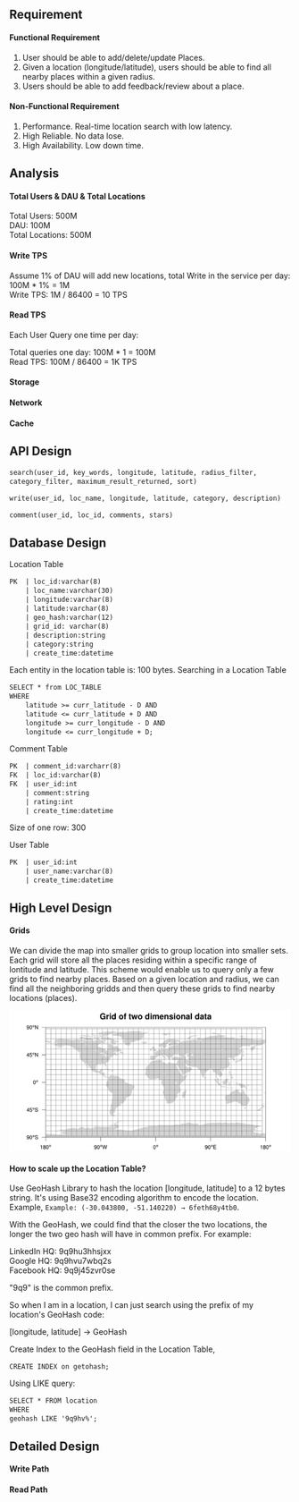 

## Requirement

#### Functional Requirement
1. User should be able to add/delete/update Places.
2. Given a location (longitude/latitude), users should be able to find all nearby places within a given radius.
3. Users should be able to add feedback/review about a place.

#### Non-Functional Requirement
1. Performance. Real-time location search with low latency.
2. High Reliable. No data lose.
3. High Availability. Low down time.

## Analysis

#### Total Users & DAU & Total Locations

Total Users: 500M  
DAU: 100M  
Total Locations:  500M

#### Write TPS

Assume 1% of DAU will add new locations, total Write in the service per day:  
100M * 1% = 1M  
Write TPS: 1M / 86400 = 10 TPS

#### Read TPS
Each User Query one time per day:

Total queries one day: 100M * 1 = 100M  
Read TPS: 100M / 86400 = 1K TPS

#### Storage


#### Network

#### Cache

## API Design

```
search(user_id, key_words, longitude, latitude, radius_filter, category_filter, maximum_result_returned, sort)
```

```
write(user_id, loc_name, longitude, latitude, category, description)
```

```
comment(user_id, loc_id, comments, stars)
```

## Database Design

Location Table
```
PK  | loc_id:varchar(8)
    | loc_name:varchar(30)
    | longitude:varchar(8)
    | latitude:varchar(8)
    | geo_hash:varchar(12)
    | grid_id: varchar(8)
    | description:string
    | category:string
    | create_time:datetime
```

Each entity in the location table is: 100 bytes. Searching in a Location Table

```
SELECT * from LOC_TABLE
WHERE
    latitude >= curr_latitude - D AND
    latitude <= curr_latitude + D AND
    longitude >= curr_longitude - D AND
    longitude <= curr_longitude + D;
```

Comment Table
```
PK  | comment_id:varcharr(8)
FK  | loc_id:varchar(8)
FK  | user_id:int
    | comment:string
    | rating:int
    | create_time:datetime
```

Size of one row: 300

User Table
```
PK  | user_id:int
    | user_name:varchar(8)
    | create_time:datetime
```

## High Level Design

#### Grids
We can divide the map into smaller grids to group location into smaller sets. Each grid will store all the places residing within a specific range of lontitude and latitude. This scheme would enable us to query only a few grids to find nearby places. Based on a given location and radius, we can find all the neighboring gridds and then query these grids to find nearby locations (places).

![Yelp.Grids.png](pic/Yelp.Grids.png)


#### How to scale up the Location Table?

Use GeoHash Library to hash the location [longitude, latitude] to a 12 bytes string. It's using Base32 encoding algorithm to encode the location. Example, `Example: (-30.043800, -51.140220) → 6feth68y4tb0`.

With the GeoHash, we could find that the closer the two locations, the longer the two geo hash will have in common prefix. For example:

LinkedIn HQ: 9q9hu3hhsjxx  
Google HQ: 9q9hvu7wbq2s  
Facebook HQ: 9q9j45zvr0se  

"9q9" is the common prefix.

So when I am in a location, I can just search using the prefix of my location's GeoHash code:

[longitude, latitude] -> GeoHash

Create Index to the GeoHash field in the Location Table, 

```
CREATE INDEX on getohash;
```

Using LIKE query:

```
SELECT * FROM location 
WHERE 
geohash LIKE '9q9hv%';
```

## Detailed Design

#### Write Path

#### Read Path
